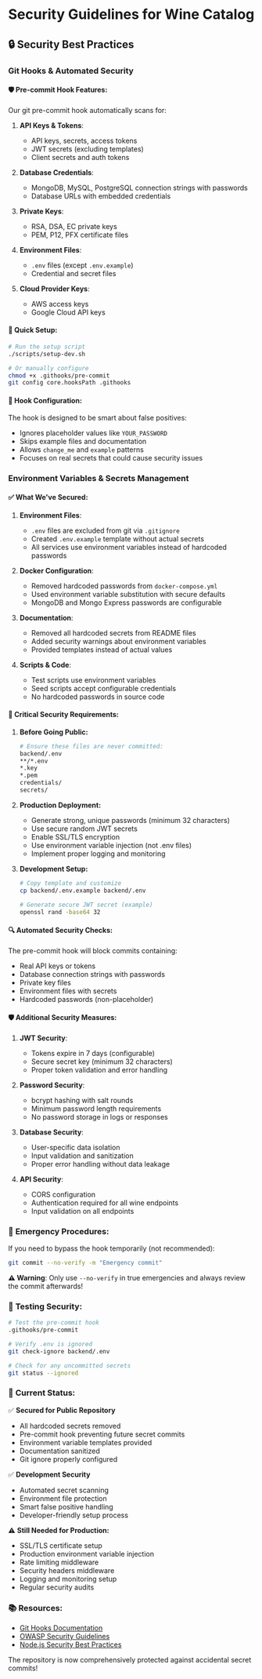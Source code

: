 # Security Guidelines for Wine Catalog

## 🔒 Security Best Practices

### Git Hooks & Automated Security

#### 🛡️ **Pre-commit Hook Features:**

Our git pre-commit hook automatically scans for:

1. **API Keys & Tokens**:
   - API keys, secrets, access tokens
   - JWT secrets (excluding templates)
   - Client secrets and auth tokens

2. **Database Credentials**:
   - MongoDB, MySQL, PostgreSQL connection strings with passwords
   - Database URLs with embedded credentials

3. **Private Keys**:
   - RSA, DSA, EC private keys
   - PEM, P12, PFX certificate files

4. **Environment Files**:
   - `.env` files (except `.env.example`)
   - Credential and secret files

5. **Cloud Provider Keys**:
   - AWS access keys
   - Google Cloud API keys

#### 🚀 **Quick Setup:**

```bash
# Run the setup script
./scripts/setup-dev.sh

# Or manually configure
chmod +x .githooks/pre-commit
git config core.hooksPath .githooks
```

#### 🔧 **Hook Configuration:**

The hook is designed to be smart about false positives:
- Ignores placeholder values like `YOUR_PASSWORD`
- Skips example files and documentation
- Allows `change_me` and `example` patterns
- Focuses on real secrets that could cause security issues

### Environment Variables & Secrets Management

#### ✅ **What We've Secured:**

1. **Environment Files**:
   - `.env` files are excluded from git via `.gitignore`
   - Created `.env.example` template without actual secrets
   - All services use environment variables instead of hardcoded passwords

2. **Docker Configuration**:
   - Removed hardcoded passwords from `docker-compose.yml`
   - Used environment variable substitution with secure defaults
   - MongoDB and Mongo Express passwords are configurable

3. **Documentation**:
   - Removed all hardcoded secrets from README files
   - Added security warnings about environment variables
   - Provided templates instead of actual values

4. **Scripts & Code**:
   - Test scripts use environment variables
   - Seed scripts accept configurable credentials
   - No hardcoded passwords in source code

#### 🚨 **Critical Security Requirements:**

1. **Before Going Public:**
   ```bash
   # Ensure these files are never committed:
   backend/.env
   **/*.env
   *.key
   *.pem
   credentials/
   secrets/
   ```

2. **Production Deployment:**
   - Generate strong, unique passwords (minimum 32 characters)
   - Use secure random JWT secrets
   - Enable SSL/TLS encryption
   - Use environment variable injection (not .env files)
   - Implement proper logging and monitoring

3. **Development Setup:**
   ```bash
   # Copy template and customize
   cp backend/.env.example backend/.env
   
   # Generate secure JWT secret (example)
   openssl rand -base64 32
   ```

#### 🔍 **Automated Security Checks:**

The pre-commit hook will block commits containing:
- Real API keys or tokens
- Database connection strings with passwords
- Private key files
- Environment files with secrets
- Hardcoded passwords (non-placeholder)

#### 🛡️ **Additional Security Measures:**

1. **JWT Security**:
   - Tokens expire in 7 days (configurable)
   - Secure secret key (minimum 32 characters)
   - Proper token validation and error handling

2. **Password Security**:
   - bcrypt hashing with salt rounds
   - Minimum password length requirements
   - No password storage in logs or responses

3. **Database Security**:
   - User-specific data isolation
   - Input validation and sanitization
   - Proper error handling without data leakage

4. **API Security**:
   - CORS configuration
   - Authentication required for all wine endpoints
   - Input validation on all endpoints

### 🚨 **Emergency Procedures:**

If you need to bypass the hook temporarily (not recommended):
```bash
git commit --no-verify -m "Emergency commit"
```

**⚠️ Warning**: Only use `--no-verify` in true emergencies and always review the commit afterwards!

### 🧪 **Testing Security:**

```bash
# Test the pre-commit hook
.githooks/pre-commit

# Verify .env is ignored
git check-ignore backend/.env

# Check for any uncommitted secrets
git status --ignored
```

### 🎯 **Current Status:**

✅ **Secured for Public Repository**
- All hardcoded secrets removed
- Pre-commit hook preventing future secret commits
- Environment variable templates provided
- Documentation sanitized
- Git ignore properly configured

✅ **Development Security**
- Automated secret scanning
- Environment file protection
- Smart false positive handling
- Developer-friendly setup process

⚠️ **Still Needed for Production:**
- SSL/TLS certificate setup
- Production environment variable injection
- Rate limiting middleware
- Security headers middleware
- Logging and monitoring setup
- Regular security audits

### 📚 **Resources:**

- [Git Hooks Documentation](https://git-scm.com/book/en/v2/Customizing-Git-Git-Hooks)
- [OWASP Security Guidelines](https://owasp.org/)
- [Node.js Security Best Practices](https://nodejs.org/en/docs/guides/security/)

The repository is now comprehensively protected against accidental secret commits!
